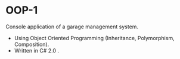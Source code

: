 # OOP-1

Console application of a garage management system.
- Using Object Oriented Programming (Inheritance, Polymorphism, Composition).
- Written in C# 2.0 .
